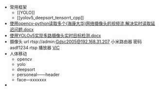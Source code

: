 - 常用框架
	- [[YOLO]]
	- [[yolov5_deepsort_tensorrt_cpp]]
- [使用opencv-python读取多个(海康大华)网络摄像头的视频流,解决实时读取延迟问题.docx](../assets/使用opencv-python读取多个(海康大华)网络摄像头的视频流,解决实时读取延迟问题_1656409212515_0.docx)
- [使用YOLOv5实现多路摄像头实时目标检测.docx](../assets/使用YOLOv5实现多路摄像头实时目标检测_1656409225593_0.docx)
- 摄像头
  	url rtsp://admin:Gdsc2005@192.168.31.207
  	小米路由器 密码 asdf1234
  	rtsp  播放器 [VlC](https://www.videolan.org/vlc/download-windows.html)
- 人体移动
	- opencv
	- yolo
	- deepsort
	- personeal——header
	- face—xxxxxxx
-